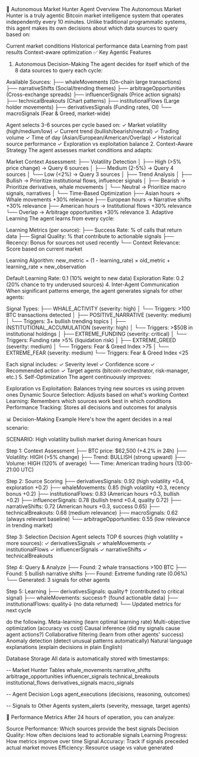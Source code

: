🤖 Autonomous Market Hunter Agent
Overview
The Autonomous Market Hunter is a truly agentic Bitcoin market intelligence system that operates independently every 10 minutes. Unlike traditional programmatic systems, this agent makes its own decisions about which data sources to query based on:

Current market conditions
Historical performance data
Learning from past results
Context-aware optimization
✅ Key Agentic Features
1. Autonomous Decision-Making
The agent decides for itself which of the 8 data sources to query each cycle:

Available Sources:
├── whaleMovements (On-chain large transactions)
├── narrativeShifts (Social/trending themes)
├── arbitrageOpportunities (Cross-exchange spreads)
├── influencerSignals (Price action signals)
├── technicalBreakouts (Chart patterns)
├── institutionalFlows (Large holder movements)
├── derivativesSignals (Funding rates, OI)
└── macroSignals (Fear & Greed, market-wide)

Agent selects 3-6 sources per cycle based on:
✓ Market volatility (high/medium/low)
✓ Current trend (bullish/bearish/neutral)
✓ Trading volume
✓ Time of day (Asian/European/American/Overlap)
✓ Historical source performance
✓ Exploration vs exploitation balance
2. Context-Aware Strategy
The agent assesses market conditions and adapts:

Market Context Assessment:
├── Volatility Detection
│   ├── High (>5% price change) → Query 6 sources
│   ├── Medium (2-5%) → Query 4 sources
│   └── Low (<2%) → Query 3 sources
│
├── Trend Analysis
│   ├── Bullish → Prioritize institutional flows, influencer signals
│   ├── Bearish → Prioritize derivatives, whale movements
│   └── Neutral → Prioritize macro signals, narratives
│
└── Time-Based Optimization
    ├── Asian hours → Whale movements +30% relevance
    ├── European hours → Narrative shifts +30% relevance
    ├── American hours → Institutional flows +30% relevance
    └── Overlap → Arbitrage opportunities +30% relevance
3. Adaptive Learning
The agent learns from every cycle:

Learning Metrics (per source):
├── Success Rate: % of calls that return data
├── Signal Quality: % that contribute to actionable signals
├── Recency: Bonus for sources not used recently
└── Context Relevance: Score based on current market

Learning Algorithm:
new_metric = (1 - learning_rate) × old_metric + learning_rate × new_observation

Default Learning Rate: 0.1 (10% weight to new data)
Exploration Rate: 0.2 (20% chance to try underused sources)
4. Inter-Agent Communication
When significant patterns emerge, the agent generates signals for other agents:

Signal Types:
├── WHALE_ACTIVITY (severity: high)
│   └── Triggers: >100 BTC transactions detected
│
├── POSITIVE_NARRATIVE (severity: medium)
│   └── Triggers: 3+ bullish trending topics
│
├── INSTITUTIONAL_ACCUMULATION (severity: high)
│   └── Triggers: >$50B in institutional holdings
│
├── EXTREME_FUNDING (severity: critical)
│   └── Triggers: Funding rate >5% (liquidation risk)
│
├── EXTREME_GREED (severity: medium)
│   └── Triggers: Fear & Greed Index >75
│
└── EXTREME_FEAR (severity: medium)
    └── Triggers: Fear & Greed Index <25

Each signal includes:
✓ Severity level
✓ Confidence score
✓ Recommended action
✓ Target agents (bitcoin-orchestrator, risk-manager, etc.)
5. Self-Optimization
The agent continuously improves:

Exploration vs Exploitation: Balances trying new sources vs using proven ones
Dynamic Source Selection: Adjusts based on what's working
Context Learning: Remembers which sources work best in which conditions
Performance Tracking: Stores all decisions and outcomes for analysis


📊 Decision-Making Example
Here's how the agent decides in a real scenario:


SCENARIO: High volatility bullish market during American hours

Step 1: Context Assessment
├── BTC price: $62,500 (+4.2% in 24h)
├── Volatility: HIGH (>5% change)
├── Trend: BULLISH (strong upward)
├── Volume: HIGH (120% of average)
└── Time: American trading hours (13:00-21:00 UTC)

Step 2: Source Scoring
├── derivativesSignals: 0.92 (high volatility +0.4, exploration +0.2)
├── whaleMovements: 0.85 (high volatility +0.3, recency bonus +0.2)
├── institutionalFlows: 0.83 (American hours +0.3, bullish +0.2)
├── influencerSignals: 0.78 (bullish trend +0.4, quality 0.72)
├── narrativeShifts: 0.72 (American hours +0.3, success 0.65)
├── technicalBreakouts: 0.68 (medium relevance)
├── macroSignals: 0.62 (always relevant baseline)
└── arbitrageOpportunities: 0.55 (low relevance in trending market)

Step 3: Selection Decision
Agent selects TOP 6 sources (high volatility = more sources):
✓ derivativesSignals
✓ whaleMovements
✓ institutionalFlows
✓ influencerSignals
✓ narrativeShifts
✓ technicalBreakouts

Step 4: Query & Analyze
├── Found: 2 whale transactions >100 BTC
├── Found: 5 bullish narrative shifts
├── Found: Extreme funding rate (0.06%)
└── Generated: 3 signals for other agents

Step 5: Learning
├── derivativesSignals: quality↑ (contributed to critical signal)
├── whaleMovements: success↑ (found actionable data)
├── institutionalFlows: quality↓ (no data returned)
└── Updated metrics for next cycle


do the following.
 Meta-learning (learn optimal learning rate)
 Multi-objective optimization (accuracy vs cost)
 Causal inference (did my signals cause agent actions?)
 Collaborative filtering (learn from other agents' success)
 Anomaly detection (detect unusual patterns automatically)
 Natural language explanations (explain decisions in plain English)


 Database Storage
All data is automatically stored with timestamps:

-- Market Hunter Tables
whale_movements
narrative_shifts
arbitrage_opportunities
influencer_signals
technical_breakouts
institutional_flows
derivatives_signals
macro_signals

-- Agent Decision Logs
agent_executions (decisions, reasoning, outcomes)

-- Signals to Other Agents
system_alerts (severity, message, target agents)


 🎯 Performance Metrics
After 24 hours of operation, you can analyze:

Source Performance: Which sources provide the best signals
Decision Quality: How often decisions lead to actionable signals
Learning Progress: How metrics improve over time
Signal Accuracy: Track if signals preceded actual market moves
Efficiency: Resource usage vs value generated